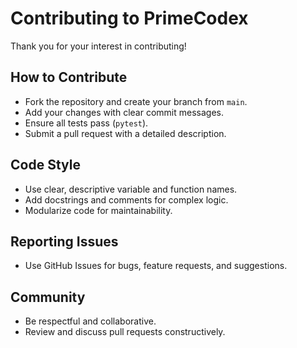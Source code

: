 # Contributing to PrimeCodex

Thank you for your interest in contributing!

## How to Contribute
- Fork the repository and create your branch from `main`.
- Add your changes with clear commit messages.
- Ensure all tests pass (`pytest`).
- Submit a pull request with a detailed description.

## Code Style
- Use clear, descriptive variable and function names.
- Add docstrings and comments for complex logic.
- Modularize code for maintainability.

## Reporting Issues
- Use GitHub Issues for bugs, feature requests, and suggestions.

## Community
- Be respectful and collaborative.
- Review and discuss pull requests constructively.
